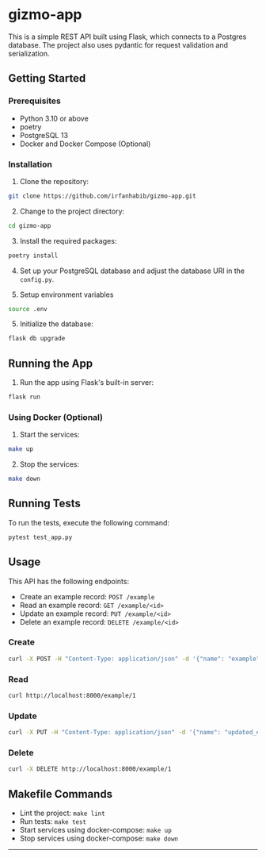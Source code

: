 # gizmo-app

This is a simple REST API built using Flask, which connects to a Postgres database. The project also uses pydantic for request validation and serialization.

## Getting Started

### Prerequisites

- Python 3.10 or above
- poetry
- PostgreSQL 13
- Docker and Docker Compose (Optional)

### Installation

1. Clone the repository:
```bash
git clone https://github.com/irfanhabib/gizmo-app.git
```

2. Change to the project directory:
```bash
cd gizmo-app
```

3. Install the required packages:
```bash
poetry install
```

4. Set up your PostgreSQL database and adjust the database URI in the `config.py`.

5. Setup environment variables

``` bash
source .env
```


5. Initialize the database:
```bash
flask db upgrade
```

## Running the App

1. Run the app using Flask's built-in server:
```bash
flask run
```

### Using Docker (Optional)

1. Start the services:
```bash
make up
```

2. Stop the services:
```bash
make down
```

## Running Tests

To run the tests, execute the following command:

```bash
pytest test_app.py
```

## Usage

This API has the following endpoints:

- Create an example record: `POST /example`
- Read an example record: `GET /example/<id>`
- Update an example record: `PUT /example/<id>`
- Delete an example record: `DELETE /example/<id>`

### Create

```bash
curl -X POST -H "Content-Type: application/json" -d '{"name": "example"}' http://localhost:8000/example
```

### Read

```bash
curl http://localhost:8000/example/1
```

### Update

```bash
curl -X PUT -H "Content-Type: application/json" -d '{"name": "updated_example"}' http://localhost:8000/example/1
```

### Delete

```bash
curl -X DELETE http://localhost:8000/example/1
```

## Makefile Commands

- Lint the project: `make lint`
- Run tests: `make test`
- Start services using docker-compose: `make up`
- Stop services using docker-compose: `make down`

---
